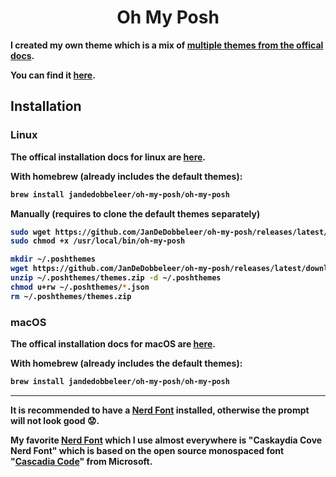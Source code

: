 <p>
  <h1 align="center"><b>Oh My Posh</h1>
</p>

I created my own theme which is a mix of [multiple themes from the offical docs](https://ohmyposh.dev/docs/themes).

You can find it [here](themes/iamchrishckns.omp.json).

## Installation

### Linux

The offical installation docs for linux are [here](https://ohmyposh.dev/docs/installation/linux).

With homebrew (already includes the default themes):

```bash
brew install jandedobbeleer/oh-my-posh/oh-my-posh
```

Manually (requires to clone the default themes separately)

```bash
sudo wget https://github.com/JanDeDobbeleer/oh-my-posh/releases/latest/download/posh-linux-amd64 -O /usr/local/bin/oh-my-posh
sudo chmod +x /usr/local/bin/oh-my-posh
```

```bash
mkdir ~/.poshthemes
wget https://github.com/JanDeDobbeleer/oh-my-posh/releases/latest/download/themes.zip -O ~/.poshthemes/themes.zip
unzip ~/.poshthemes/themes.zip -d ~/.poshthemes
chmod u+rw ~/.poshthemes/*.json
rm ~/.poshthemes/themes.zip
```

### macOS

The offical installation docs for macOS are [here](https://ohmyposh.dev/docs/installation/macos).

With homebrew (already includes the default themes):

```bash
brew install jandedobbeleer/oh-my-posh/oh-my-posh
```


---

It is recommended to have a [Nerd Font](https://www.nerdfonts.com/) installed, otherwise the prompt will not look good 😟.

My favorite [Nerd Font](https://www.nerdfonts.com/) which I use almost everywhere is "Caskaydia Cove Nerd Font" which is based on the open source monospaced font "[Cascadia Code](https://github.com/microsoft/cascadia-code)" from Microsoft.

